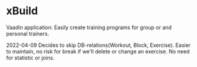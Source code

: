 # xBuild
Vaadin application: Easily create training programs for group or and personal trainers.

2022-04-09
Decides to skip DB-relations(Workout, Block, Exercise). Easier to maintain, no risk for break if we'll delete or change an exercise. No need for statistic or joins. 
